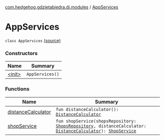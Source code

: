 [com.hedgehog.gdzietabiedra.di.modules](../index.md) / [AppServices](./index.md)

# AppServices

`class AppServices` [(source)](https://github.com/asvid/GdzieTaBiedra/tree/master/app/src/main/java/com/hedgehog/gdzietabiedra/di/modules/AppServices.kt#L14)

### Constructors

| Name | Summary |
|---|---|
| [&lt;init&gt;](-init-.md) | `AppServices()` |

### Functions

| Name | Summary |
|---|---|
| [distanceCalculator](distance-calculator.md) | `fun distanceCalculator(): `[`DistanceCalculator`](../../com.hedgehog.gdzietabiedra.appservice/-distance-calculator/index.md) |
| [shopService](shop-service.md) | `fun shopService(shopsRepository: `[`ShopsRepository`](../../com.hedgehog.gdzietabiedra.data.repository.shops/-shops-repository/index.md)`, distanceCalculator: `[`DistanceCalculator`](../../com.hedgehog.gdzietabiedra.appservice/-distance-calculator/index.md)`): `[`ShopService`](../../com.hedgehog.gdzietabiedra.appservice/-shop-service/index.md) |
